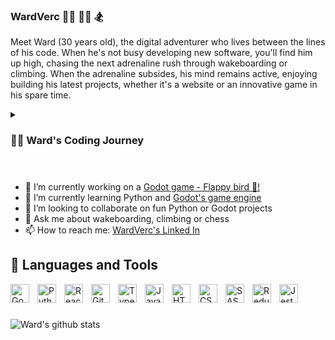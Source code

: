 ### WardVerc 🏄🏻 🧗‍♂️ 🏂 

Meet Ward (30 years old), the digital adventurer who lives between the lines of his code. When he's not busy developing new software, you'll find him up high, chasing the next adrenaline rush through wakeboarding or climbing. When the adrenaline subsides, his mind remains active, enjoying building his latest projects, whether it's a website or an innovative game in his spare time.

<details>
 <summary><h3>👨‍💻 Ward's Coding Journey</h3></summary>
   I began my coding journey while trading in FIFA players, aiming to profit from each transaction. Given the 5% loss on each sale, I needed to earn more than this percentage, which soon became tiresome to calculate repeatedly. This challenge sparked the idea of creating a program to automate the calculations. After diving into "Head First Java," I developed a tool within a few weeks that calculated my profits. This superpower called 'programming' ignited my passion for coding's vast possibilities.
<br />
Motivated, I completed a course on freecodecamp.org in responsive web design, covering HTML and CSS. Eager to enter the IT field, I sent numerous applications and eventually landed a role as a software tester with a company that recognized my potential. Working in this position confirmed I was on the right career path. In 2020, I enrolled in a bachelor’s degree program that covered the fundamentals of programming. After two years as a tester and completing my studies, the company promoted me to a frontend developer role.

Over the next three years, I worked as a frontend developer at two different companies before transitioning to backend development with Python. I love each day as a developer as it is fulfilling, and I continue to enjoy building exciting projects in my free time. 👾

  </details>

  #
  
- 🔭 I’m currently working on a <a href="https://github.com/WardVerc/flappybird/" target="_blank">Godot game - Flappy bird 🐥!</a>
- 🌱 I’m currently learning Python and <a href="https://godotengine.org/" target="_blank">Godot's game engine</a>
- 👯 I’m looking to collaborate on fun Python or Godot projects
- 💬 Ask me about wakeboarding, climbing or chess
- 📫 How to reach me: <a href="https://www.linkedin.com/in/ward-vercruyssen-05a089177/" target="_blank">WardVerc's Linked In</a>

## 🧰 Languages and Tools

<img align="left" alt="Godot" width="30px" style="padding-right:10px;" src="https://cdn.jsdelivr.net/gh/devicons/devicon/icons/godot/godot-original.svg" />
<img align="left" alt="Python" width="30px" style="padding-right:10px;" src="https://cdn.jsdelivr.net/gh/devicons/devicon/icons/python/python-plain.svg" />
<img align="left" alt="React" width="30px" style="padding-right:10px;" src="https://cdn.jsdelivr.net/gh/devicons/devicon/icons/react/react-original.svg" />
<img align="left" alt="Git" width="30px" style="padding-right:10px;" src="https://cdn.jsdelivr.net/gh/devicons/devicon/icons/git/git-original.svg" />
<img align="left" alt="TypeScript" width="30px" style="padding-right:10px;" src="https://cdn.jsdelivr.net/gh/devicons/devicon/icons/typescript/typescript-plain.svg" />
<img align="left" alt="JavaScript" width="30px" style="padding-right:10px;" src="https://cdn.jsdelivr.net/gh/devicons/devicon/icons/javascript/javascript-plain.svg" />
<img align="left" alt="HTML" width="30px" style="padding-right:10px;" src="https://cdn.jsdelivr.net/gh/devicons/devicon/icons/html5/html5-plain.svg" />
<img align="left" alt="CSS" width="30px" style="padding-right:10px;" src="https://cdn.jsdelivr.net/gh/devicons/devicon/icons/css3/css3-plain.svg" />
<img align="left" alt="SASS" width="30px" style="padding-right:10px;" src="https://cdn.jsdelivr.net/gh/devicons/devicon/icons/sass/sass-original.svg" />
<img align="left" alt="Redux" width="30px" style="padding-right:10px;" src="https://cdn.jsdelivr.net/gh/devicons/devicon/icons/redux/redux-original.svg" />
<img align="left" alt="Jest" width="30px" style="padding-right:10px;" src="https://cdn.jsdelivr.net/gh/devicons/devicon/icons/jest/jest-plain.svg" />
<br />

#

![Ward's github stats](https://github-readme-stats.vercel.app/api?username=WardVerc&show_icons=true&theme=gruvbox)
